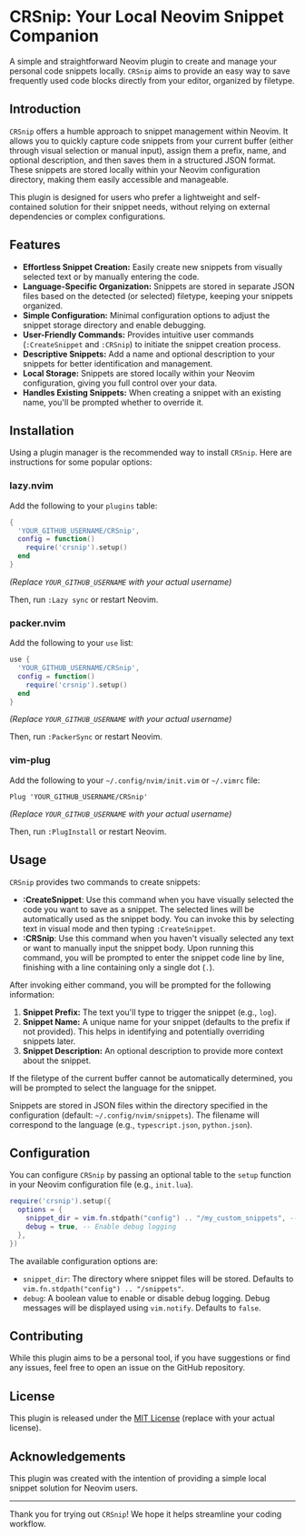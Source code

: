 # CRSnip: Your Local Neovim Snippet Companion

A simple and straightforward Neovim plugin to create and manage your personal code snippets locally. `CRSnip` aims to provide an easy way to save frequently used code blocks directly from your editor, organized by filetype.

## Introduction

`CRSnip` offers a humble approach to snippet management within Neovim. It allows you to quickly capture code snippets from your current buffer (either through visual selection or manual input), assign them a prefix, name, and optional description, and then saves them in a structured JSON format. These snippets are stored locally within your Neovim configuration directory, making them easily accessible and manageable.

This plugin is designed for users who prefer a lightweight and self-contained solution for their snippet needs, without relying on external dependencies or complex configurations.

## Features

- **Effortless Snippet Creation:** Easily create new snippets from visually selected text or by manually entering the code.
- **Language-Specific Organization:** Snippets are stored in separate JSON files based on the detected (or selected) filetype, keeping your snippets organized.
- **Simple Configuration:** Minimal configuration options to adjust the snippet storage directory and enable debugging.
- **User-Friendly Commands:** Provides intuitive user commands (`:CreateSnippet` and `:CRSnip`) to initiate the snippet creation process.
- **Descriptive Snippets:** Add a name and optional description to your snippets for better identification and management.
- **Local Storage:** Snippets are stored locally within your Neovim configuration, giving you full control over your data.
- **Handles Existing Snippets:** When creating a snippet with an existing name, you'll be prompted whether to override it.

## Installation

Using a plugin manager is the recommended way to install `CRSnip`. Here are instructions for some popular options:

### lazy.nvim

Add the following to your `plugins` table:

```lua
{
  'YOUR_GITHUB_USERNAME/CRSnip',
  config = function()
    require('crsnip').setup()
  end
}
```

_(Replace `YOUR_GITHUB_USERNAME` with your actual username)_

Then, run `:Lazy sync` or restart Neovim.

### packer.nvim

Add the following to your `use` list:

```lua
use {
  'YOUR_GITHUB_USERNAME/CRSnip',
  config = function()
    require('crsnip').setup()
  end
}
```

_(Replace `YOUR_GITHUB_USERNAME` with your actual username)_

Then, run `:PackerSync` or restart Neovim.

### vim-plug

Add the following to your `~/.config/nvim/init.vim` or `~/.vimrc` file:

```vim
Plug 'YOUR_GITHUB_USERNAME/CRSnip'
```

_(Replace `YOUR_GITHUB_USERNAME` with your actual username)_

Then, run `:PlugInstall` or restart Neovim.

## Usage

`CRSnip` provides two commands to create snippets:

- **:CreateSnippet**: Use this command when you have visually selected the code you want to save as a snippet. The selected lines will be automatically used as the snippet body. You can invoke this by selecting text in visual mode and then typing `:CreateSnippet`.
- **:CRSnip**: Use this command when you haven't visually selected any text or want to manually input the snippet body. Upon running this command, you will be prompted to enter the snippet code line by line, finishing with a line containing only a single dot (`.`).

After invoking either command, you will be prompted for the following information:

1. **Snippet Prefix:** The text you'll type to trigger the snippet (e.g., `log`).
2. **Snippet Name:** A unique name for your snippet (defaults to the prefix if not provided). This helps in identifying and potentially overriding snippets later.
3. **Snippet Description:** An optional description to provide more context about the snippet.

If the filetype of the current buffer cannot be automatically determined, you will be prompted to select the language for the snippet.

Snippets are stored in JSON files within the directory specified in the configuration (default: `~/.config/nvim/snippets`). The filename will correspond to the language (e.g., `typescript.json`, `python.json`).

## Configuration

You can configure `CRSnip` by passing an optional table to the `setup` function in your Neovim configuration file (e.g., `init.lua`).

```lua
require('crsnip').setup({
  options = {
    snippet_dir = vim.fn.stdpath("config") .. "/my_custom_snippets", -- Custom snippet directory
    debug = true, -- Enable debug logging
  },
})
```

The available configuration options are:

- `snippet_dir`: The directory where snippet files will be stored. Defaults to `vim.fn.stdpath("config") .. "/snippets"`.
- `debug`: A boolean value to enable or disable debug logging. Debug messages will be displayed using `vim.notify`. Defaults to `false`.

## Contributing

While this plugin aims to be a personal tool, if you have suggestions or find any issues, feel free to open an issue on the GitHub repository.

## License

This plugin is released under the [MIT License](LICENSE) (replace with your actual license).

## Acknowledgements

This plugin was created with the intention of providing a simple local snippet solution for Neovim users.

---

Thank you for trying out `CRSnip`\! We hope it helps streamline your coding workflow.
